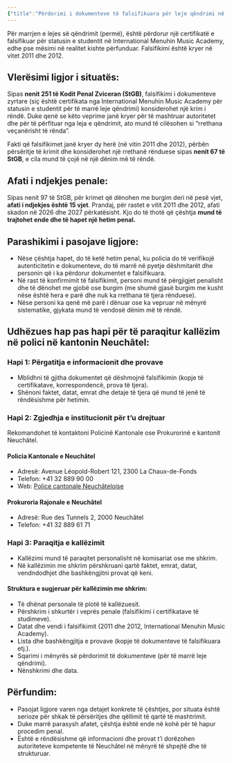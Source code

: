 ```yaml
---
{"title":"Përdorimi i dokumenteve të falsifikuara për leje qëndrimi në Zvicër (kantoni Neuchâtel)","dg-publish":true,"dg-metatags":null,"dg-home":null,"permalink":"/shaip-zuberaj/perdorimi-i-dokumenteve-te-falsifikuara-per-leje-qendrimi-ne-zvicer-kantoni-neuchatel/","dgPassFrontmatter":true,"noteIcon":""}
---
```




Për marrjen e lejes së qëndrimit (permé), është përdorur një certifikatë e falsifikuar për statusin e studentit në International Menuhin Music Academy, edhe pse mësimi në realitet kishte përfunduar. Falsifikimi është kryer në vitet 2011 dhe 2012.

## Vlerësimi ligjor i situatës:

Sipas **nenit 251 të Kodit Penal Zviceran (StGB)**, falsifikimi i dokumenteve zyrtare (siç është certifikata nga International Menuhin Music Academy për statusin e studentit për të marrë leje qëndrimi) konsiderohet një krim i rëndë. Duke qenë se këto veprime janë kryer për të mashtruar autoritetet dhe për të përfituar nga leja e qëndrimit, ato mund të cilësohen si “rrethana veçanërisht të rënda”.

Fakti që falsifikimet janë kryer dy herë (në vitin 2011 dhe 2012), përbën përsëritje të krimit dhe konsiderohet një rrethanë rënduese sipas **nenit 67 të StGB**, e cila mund të çojë në një dënim më të rëndë.

## Afati i ndjekjes penale:

Sipas nenit 97 të StGB, për krimet që dënohen me burgim deri në pesë vjet, **afati i ndjekjes është 15 vjet**. Prandaj, për rastet e vitit 2011 dhe 2012, afati skadon në 2026 dhe 2027 përkatësisht. Kjo do të thotë që çështja **mund të trajtohet ende dhe të hapet një hetim penal.**

## Parashikimi i pasojave ligjore:

- Nëse çështja hapet, do të ketë hetim penal, ku policia do të verifikojë autenticitetin e dokumenteve, do të marrë në pyetje dëshmitarët dhe personin që i ka përdorur dokumentet e falsifikuara.
- Në rast të konfirmimit të falsifikimit, personi mund të përgjigjet penalisht dhe të dënohet me gjobë ose burgim (me shumë gjasë burgim me kusht nëse është hera e parë dhe nuk ka rrethana të tjera rënduese).
- Nëse personi ka qenë më parë i dënuar ose ka vepruar në mënyrë sistematike, gjykata mund të vendosë dënim më të rëndë.

## Udhëzues hap pas hapi për të paraqitur kallëzim në polici në kantonin Neuchâtel:

### Hapi 1: Përgatitja e informacionit dhe provave

- Mblidhni të gjitha dokumentet që dëshmojnë falsifikimin (kopje të certifikatave, korrespondencë, prova të tjera).
- Shënoni faktet, datat, emrat dhe detaje të tjera që mund të jenë të rëndësishme për hetimin.

### Hapi 2: Zgjedhja e institucionit për t’u drejtuar

Rekomandohet të kontaktoni Policinë Kantonale ose Prokurorinë e kantonit Neuchâtel.

#### **Policia Kantonale e Neuchâtel**

- Adresë: Avenue Léopold-Robert 121, 2300 La Chaux-de-Fonds  
- Telefon: +41 32 889 90 00  
- Web: [Police cantonale Neuchâteloise](https://www.ne.ch/autorites/DESC/PONE/Pages/accueil.aspx)

#### **Prokuroria Rajonale e Neuchâtel**

- Adresë: Rue des Tunnels 2, 2000 Neuchâtel  
- Telefon: +41 32 889 61 71  

### Hapi 3: Paraqitja e kallëzimit

- Kallëzimi mund të paraqitet personalisht në komisariat ose me shkrim.
- Në kallëzimin me shkrim përshkruani qartë faktet, emrat, datat, vendndodhjet dhe bashkëngjitni provat që keni.

#### Struktura e sugjeruar për kallëzimin me shkrim:

- Të dhënat personale të plotë të kallëzuesit.  
- Përshkrim i shkurtër i veprës penale (falsifikimi i certifikatave të studimeve).  
- Datat dhe vendi i falsifikimit (2011 dhe 2012, International Menuhin Music Academy).  
- Lista dhe bashkëngjitja e provave (kopje të dokumenteve të falsifikuara etj.).  
- Sqarimi i mënyrës së përdorimit të dokumenteve (për të marrë leje qëndrimi).  
- Nënshkrimi dhe data.

## Përfundim:

- Pasojat ligjore varen nga detajet konkrete të çështjes, por situata është serioze për shkak të përsëritjes dhe qëllimit të qartë të mashtrimit.
- Duke marrë parasysh afatet, çështja është ende në kohë për të hapur procedim penal.
- Është e rëndësishme që informacioni dhe provat t’i dorëzohen autoriteteve kompetente të Neuchâtel në mënyrë të shpejtë dhe të strukturuar.